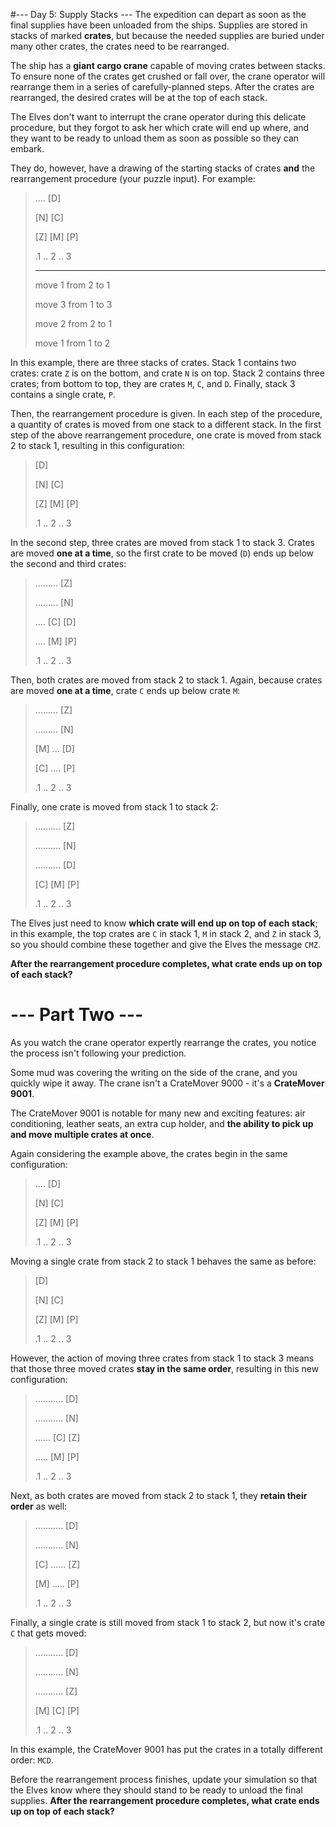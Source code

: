 #--- Day 5: Supply Stacks ---
The expedition can depart as soon as the final supplies have been unloaded from the ships. Supplies are stored in 
stacks of marked **crates**, but because the needed supplies are buried under many other crates, the crates need to be 
rearranged.

The ship has a **giant cargo crane** capable of moving crates between stacks. To ensure none of the crates get crushed 
or fall over, the crane operator will rearrange them in a series of carefully-planned steps. After the crates are 
rearranged, the desired crates will be at the top of each stack.

The Elves don't want to interrupt the crane operator during this delicate procedure, but they forgot to ask her which 
crate will end up where, and they want to be ready to unload them as soon as possible so they can embark.

They do, however, have a drawing of the starting stacks of crates **and** the rearrangement procedure (your puzzle 
input). For example:

> .... [D]
> 
> [N] [C]
> 
> [Z] [M] [P]
> 
> .1 .. 2 .. 3
> 
> ---
> 
> move 1 from 2 to 1
> 
> move 3 from 1 to 3
> 
> move 2 from 2 to 1
> 
> move 1 from 1 to 2

In this example, there are three stacks of crates. Stack 1 contains two crates: crate `Z` is on the bottom, and crate 
`N` is on top. Stack 2 contains three crates; from bottom to top, they are crates `M`, `C`, and `D`. Finally, stack 
3 contains a single crate, `P`.

Then, the rearrangement procedure is given. In each step of the procedure, a quantity of crates is moved from one 
stack to a different stack. In the first step of the above rearrangement procedure, one crate is moved from stack 
2 to stack 1, resulting in this configuration:

> [D]
> 
> [N] [C]
> 
> [Z] [M] [P]
> 
> .1 .. 2 .. 3

In the second step, three crates are moved from stack 1 to stack 3. Crates are moved **one at a time**, so the first 
crate to be moved (`D`) ends up below the second and third crates:

> ......... [Z]
> 
> ......... [N]
> 
> .... [C] [D]
> 
> .... [M] [P]
> 
> .1 .. 2 .. 3

Then, both crates are moved from stack 2 to stack 1. Again, because crates are moved **one at a time**, crate `C` 
ends up below crate `M`:

> ......... [Z]
> 
> ......... [N]
> 
> [M] ... [D]
> 
> [C] .... [P]
> 
> .1 .. 2 .. 3

Finally, one crate is moved from stack 1 to stack 2:

> .......... [Z]
> 
> .......... [N]
> 
> .......... [D]
> 
> [C] [M] [P]
> 
> .1 .. 2 .. 3

The Elves just need to know **which crate will end up on top of each stack**; in this example, the top crates are `C` 
in stack 1, `M` in stack 2, and `Z` in stack 3, so you should combine these together and give the Elves the 
message `CMZ`.

**After the rearrangement procedure completes, what crate ends up on top of each stack?**

# --- Part Two ---
As you watch the crane operator expertly rearrange the crates, you notice the process isn't following your prediction.

Some mud was covering the writing on the side of the crane, and you quickly wipe it away. The crane isn't a CrateMover 
9000 - it's a **CrateMover 9001**.

The CrateMover 9001 is notable for many new and exciting features: air conditioning, leather seats, an extra cup 
holder, and **the ability to pick up and move multiple crates at once**.

Again considering the example above, the crates begin in the same configuration:

> .... [D]
> 
> [N] [C]
> 
> [Z] [M] [P]
> 
> .1 .. 2 .. 3

Moving a single crate from stack 2 to stack 1 behaves the same as before:

> [D]
>
> [N] [C]
>
> [Z] [M] [P]
>
> .1 .. 2 .. 3

However, the action of moving three crates from stack 1 to stack 3 means that those three moved crates **stay in the 
same order**, resulting in this new configuration:

> ........... [D]
> 
> ........... [N]
> 
> ...... [C] [Z]
> 
> ..... [M] [P]
> 
> .1 .. 2 .. 3

Next, as both crates are moved from stack 2 to stack 1, they **retain their order** as well:

> ........... [D]
>
> ........... [N]
> 
> [C] ...... [Z]
> 
> [M] ..... [P]
> 
> .1 .. 2 .. 3

Finally, a single crate is still moved from stack 1 to stack 2, but now it's crate `C` that gets moved:

> ........... [D]
> 
> ........... [N]
> 
> ........... [Z]
> 
> [M] [C] [P]
> 
> .1 .. 2 .. 3

In this example, the CrateMover 9001 has put the crates in a totally different order: `MCD`.

Before the rearrangement process finishes, update your simulation so that the Elves know where they should stand to be 
ready to unload the final supplies. **After the rearrangement procedure completes, what crate ends up on top of each 
stack?**
